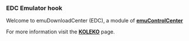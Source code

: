 ### EDC Emulator hook

Welcome to emuDownloadCenter (EDC), a module of [**emuControlCenter**](https://github.com/PhoenixInteractiveNL/emuControlCenter/wiki/)

For more information visit the [**KOLEKO**](https://github.com/PhoenixInteractiveNL/edc-masterhook/wiki/Emulator-koleko#menu) page.
